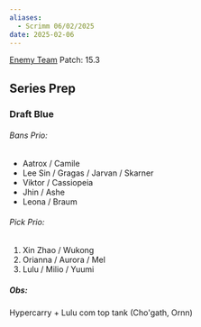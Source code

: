 ```yaml
---
aliases:
  - Scrimm 06/02/2025
date: 2025-02-06
---
```


[Enemy Team](https://www.op.gg/multisearch/euw?summoners=RD+Realragnar%C3%B6k%23aut%2CMSV+STAR%231902%2CVenkraCade%237863%2CeWW+Walkman%231612%2Cttv+onestreamrpg%23swag)
Patch: 15.3

## Series Prep

### Draft Blue

###### Bans Prio:

- Aatrox / Camile
- Lee Sin / Gragas / Jarvan / Skarner
- Viktor / Cassiopeia
- Jhin / Ashe
- Leona / Braum

###### Pick Prio:

1. Xin Zhao / Wukong
2. Orianna / Aurora / Mel
3. Lulu / Milio / Yuumi

##### Obs:

Hypercarry + Lulu com top tank (Cho'gath, Ornn)